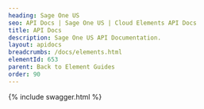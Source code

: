 ```yaml
---
heading: Sage One US
seo: API Docs | Sage One US | Cloud Elements API Docs
title: API Docs
description: Sage One US API Documentation.
layout: apidocs
breadcrumbs: /docs/elements.html
elementId: 653
parent: Back to Element Guides
order: 90
---
```


{% include swagger.html %}
